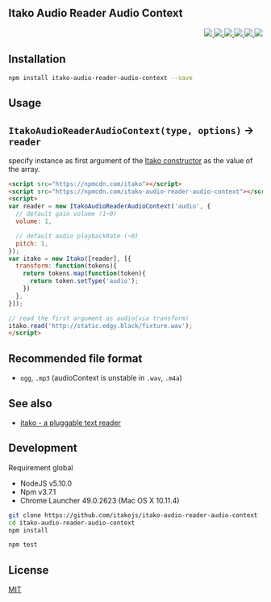 Itako Audio Reader Audio Context
---

<p align="right">
  <a href="https://npmjs.org/package/itako-audio-reader-audio-context">
    <img src="https://img.shields.io/npm/v/itako-audio-reader-audio-context.svg?style=flat-square">
  </a>
  <a href="https://travis-ci.org/itakojs/itako-audio-reader-audio-context">
    <img src="http://img.shields.io/travis/itakojs/itako-audio-reader-audio-context.svg?style=flat-square">
  </a>
  <a href="https://ci.appveyor.com/project/59naga/itako-audio-reader-audio-context">
    <img src="https://img.shields.io/appveyor/ci/59naga/itako-audio-reader-audio-context.svg?style=flat-square">
  </a>
  <a href="https://codeclimate.com/github/itakojs/itako-audio-reader-audio-context/coverage">
    <img src="https://img.shields.io/codeclimate/github/itakojs/itako-audio-reader-audio-context.svg?style=flat-square">
  </a>
  <a href="https://codeclimate.com/github/itakojs/itako-audio-reader-audio-context">
    <img src="https://img.shields.io/codeclimate/coverage/github/itakojs/itako-audio-reader-audio-context.svg?style=flat-square">
  </a>
  <a href="https://gemnasium.com/itakojs/itako-audio-reader-audio-context">
    <img src="https://img.shields.io/gemnasium/itakojs/itako-audio-reader-audio-context.svg?style=flat-square">
  </a>
</p>

Installation
---
```bash
npm install itako-audio-reader-audio-context --save
```

Usage
---

## `ItakoAudioReaderAudioContext(type, options)` -> `reader`

specify instance as first argument of the [Itako constructor](https://github.com/itakojs/itako#usage) as the value of the array.

```html
<script src="https://npmcdn.com/itako"></script>
<script src="https://npmcdn.com/itako-audio-reader-audio-context"></script>
<script>
var reader = new ItakoAudioReaderAudioContext('audio', {
  // default gain volume (1~0)
  volume: 1,

  // default audio playbackRate (~0)
  pitch: 1,
});
var itako = new Itako([reader], [{
  transform: function(tokens){
    return tokens.map(function(token){
      return token.setType('audio');
    })
  },
}]);

// read the first argument as audio(via transform)
itako.read('http://static.edgy.black/fixture.wav');
</script>
```

Recommended file format
---
* `ogg`, `.mp3` (audioContext is unstable in `.wav`, `.m4a`)

See also
---
- [itako - a pluggable text reader](https://github.com/itakojs/itako)

Development
---
Requirement global
* NodeJS v5.10.0
* Npm v3.7.1
* Chrome Launcher 49.0.2623 (Mac OS X 10.11.4)

```bash
git clone https://github.com/itakojs/itako-audio-reader-audio-context
cd itako-audio-reader-audio-context
npm install

npm test
```

License
---
[MIT](http://59naga.mit-license.org/)
